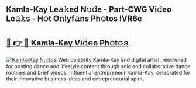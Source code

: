 ## Kamla-Kay Le𝚊𝚔ed N𝚞𝚍e - Part-CWG Vi𝚍eo Le𝚊𝚔s - H𝚘t O𝚗lyf𝚊ns Ph𝚘tos lVR6e

# <h2><a href="http://hf77hxd.feru.top/?c=Kamla-Kay">🔗 👉 🔴 Kamla-Kay Vi𝚍𝚎o Ph𝚘t𝚘𝚜</a></h2>

[![Kamla-Kay Nu𝚍𝚎s](https://i.imgur.com/0TWrTi3.gif)](http://hf77hxd.feru.top/?c=Kamla-Kay)
Web celebrity Kamla-Kay and digital artist, renowned for posting dance and lifestyle content through solo and collaborative dance routines and brief videos. Influential entrepreneur Kamla-Kay, celebrated for their innovative business ideas and entrepreneurial spirit. 
